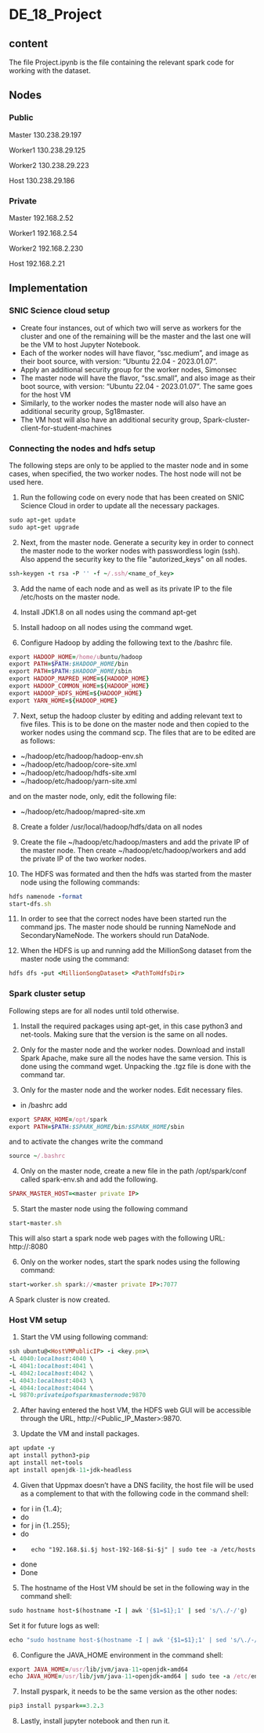 # DE_18_Project
## content
The file Project.ipynb is the file containing the relevant spark code for working with the dataset.

## Nodes 

### Public
Master  130.238.29.197

Worker1 130.238.29.125

Worker2 130.238.29.223

Host 130.238.29.186

### Private
Master 192.168.2.52

Worker1 192.168.2.54

Worker2 192.168.2.230

Host 192.168.2.21


## Implementation

### SNIC Science cloud setup

-	Create four instances, out of which two will serve as workers for the cluster and one of the remaining will be the master and the last one will be the VM to host Jupyter Notebook.
-	Each of the worker nodes will have flavor, “ssc.medium”, and image as their boot source, with version: “Ubuntu 22.04 - 2023.01.07”.
-	Apply an additional security group for the worker nodes, Simonsec
-	The master node will have the flavor, “ssc.small”, and also image as their boot source, with version: “Ubuntu 22.04 - 2023.01.07”. The same goes for the host VM
-	Similarly, to the worker nodes the master node will also have an additional security group, Sg18master.
-	The VM host will also have an additional security group, Spark-cluster-client-for-student-machines

### Connecting the nodes and hdfs setup
The following steps are only to be applied to the master node and in some cases, when specified, the two worker nodes. The host node will not be used here.

1. Run the following code on every node that has been created on SNIC Science Cloud in order to update all the necessary packages.

```ruby
sudo apt-get update
sudo apt-get upgrade 
```        

2. Next, from the master node. Generate a security key in order to connect the master node to the worker nodes with passwordless login (ssh). Also append the security key to the file "autorized\_keys" on all nodes.

```ruby
ssh-keygen -t rsa -P '' -f ~/.ssh/<name_of_key>
```

3. Add the name of each node and as well as its private IP to the file /etc/hosts on the master node.

4. Install JDK1.8 on all nodes using the command apt-get

5. Install hadoop on all nodes using the command wget.

6. Configure Hadoop by adding the following text to the /bashrc file.

```ruby
export HADOOP_HOME=/home/ubuntu/hadoop
export PATH=$PATH:$HADOOP_HOME/bin
export PATH=$PATH:$HADOOP_HOME/sbin
export HADOOP_MAPRED_HOME=${HADOOP_HOME}
export HADOOP_COMMON_HOME=${HADOOP_HOME}
export HADOOP_HDFS_HOME=${HADOOP_HOME}
export YARN_HOME=${HADOOP_HOME}
```
        
7. Next, setup the hadoop cluster by editing and adding relevant text to five files. This is to be done on the master node and then copied to the worker nodes using the command scp. The files that are to be edited are as follows:

- ~/hadoop/etc/hadoop/hadoop-env.sh
- ~/hadoop/etc/hadoop/core-site.xml
- ~/hadoop/etc/hadoop/hdfs-site.xml
- ~/hadoop/etc/hadoop/yarn-site.xml

and on the master node, only, edit the following file:

- ~/hadoop/etc/hadoop/mapred-site.xm
     
8. Create a folder /usr/local/hadoop/hdfs/data on all nodes 


9. Create the file ~/hadoop/etc/hadoop/masters and add the private IP of the master node. Then create ~/hadoop/etc/hadoop/workers and add the private IP of the two worker nodes.

10. The HDFS was formated and then the hdfs was started from the master node using the following commands:

```ruby
hdfs namenode -format
start-dfs.sh
```

11. In order to see that the correct nodes have been started run the command jps. The master node should be running NameNode and SecondaryNameNode. The workers should run DataNode.

12. When the HDFS is up and running add the MillionSong dataset from the master node using the command:

```ruby
hdfs dfs -put <MillionSongDataset> <PathToHdfsDir>
```

### Spark cluster setup
Following steps are for all nodes until told otherwise.

1. Install the required packages using apt-get, in this case python3 and net-tools. Making sure that the version is the same on all nodes.


2. Only for the master node and the worker nodes. Download and install Spark Apache, make sure all the nodes have the same version. This is done using the command wget. Unpacking the .tgz file is done with the command tar.

3. Only for the master node and the worker nodes. Edit necessary files.
- in /bashrc add
```ruby
export SPARK_HOME=/opt/spark
export PATH=$PATH:$SPARK_HOME/bin:$SPARK_HOME/sbin
```
and to activate the changes write the command 

```ruby
source ~/.bashrc
```

4. Only on the master node, create a new file in the path /opt/spark/conf called spark-env.sh and add the following.

```ruby
SPARK_MASTER_HOST=<master private IP>
```
5. Start the master node using the following command

```ruby
start-master.sh
```

This will also start a spark node web pages with the following URL: http://<master float IP>:8080
        
6. Only on the worker nodes, start the spark nodes using the following command:

```ruby
start-worker.sh spark://<master private IP>:7077
```
        
A Spark cluster is now created.
        
### Host VM setup
        
1. Start the VM using following command: 

```ruby
ssh ubuntu@<HostVMPublicIP> -i <key.pm>\ 
-L 4040:localhost:4040 \ 
-L 4041:localhost:4041 \ 
-L 4042:localhost:4042 \ 
-L 4043:localhost:4043 \ 
-L 4044:localhost:4044 \ 
-L 9870:privateipofsparkmasternode:9870 
```

2. After having entered the host VM, the HDFS web GUI will be accessible through the URL, http://<Public_IP_Master>:9870. 

3. Update the VM and install packages.

```ruby
apt update -y
apt install python3-pip
apt install net-tools
apt install openjdk-11-jdk-headless
```

4. Given that Uppmax doesn’t have a DNS facility, the host file will be used as a complement to that with the following code in the command shell:
-	for i in {1..4}; 
-	do 
-	 for j in {1..255}; 
-	 do 
-	     echo "192.168.$i.$j host-192-168-$i-$j" | sudo tee -a /etc/hosts 
-	 done 
-	Done
        
5. The hostname of the Host VM should be set in the following way in the command shell:

```ruby
sudo hostname host-$(hostname -I | awk '{$1=$1};1' | sed 's/\./-/'g)
``` 

Set it for future logs as well:

```ruby
echo "sudo hostname host-$(hostname -I | awk '{$1=$1};1' | sed 's/\./-/'g)" | sudo tee -a /home/ubuntu/.profile
```  
	
6. Configure the JAVA_HOME environment in the command shell:
```ruby
export JAVA_HOME=/usr/lib/jvm/java-11-openjdk-amd64 
echo JAVA_HOME=/usr/lib/jvm/java-11-openjdk-amd64 | sudo tee -a /etc/environment
```      

7. Install pyspark, it needs to be the same version as the other nodes:
        
```ruby
pip3 install pyspark==3.2.3
```         
        
8. Lastly, install jupyter notebook and then run it.



